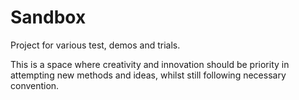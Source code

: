 # Sandbox
Project for various test, demos and trials.

This is a space where creativity and innovation should be priority in attempting new methods and ideas, whilst still following necessary convention.
